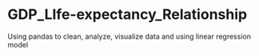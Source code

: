 # GDP_LIfe-expectancy_Relationship
Using pandas to clean, analyze, visualize data and using linear regression model
